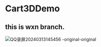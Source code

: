 # Cart3DDemo

this is wxn branch.
---


![QQ录屏20240313145456 -original-original](https://github.com/wss/Cart3DDemo/assets/78208268/f5deaddd-a1ce-42fe-bf7a-078b3510cebb)

